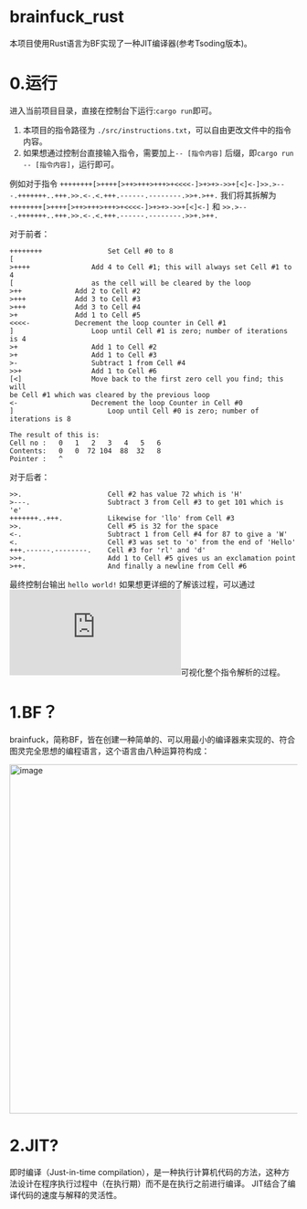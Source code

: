 # brainfuck_rust

本项目使用Rust语言为BF实现了一种JIT编译器(参考Tsoding版本)。
# 0.运行
进入当前项目目录，直接在控制台下运行:`cargo run`即可。
1. 本项目的指令路径为 `./src/instructions.txt`，可以自由更改文件中的指令内容。
2. 如果想通过控制台直接输入指令，需要加上`-- [指令内容]` 后缀，即`cargo run -- [指令内容]`，运行即可。

例如对于指令 `++++++++[>++++[>++>+++>+++>+<<<<-]>+>+>->>+[<]<-]>>.>---.+++++++..+++.>>.<-.<.+++.------.--------.>>+.>++.`
我们将其拆解为`++++++++[>++++[>++>+++>+++>+<<<<-]>+>+>->>+[<]<-]` 和 `>>.>---.+++++++..+++.>>.<-.<.+++.------.--------.>>+.>++.`

对于前者：
```
++++++++                Set Cell #0 to 8
[
>++++               Add 4 to Cell #1; this will always set Cell #1 to 4
[                   as the cell will be cleared by the loop
>++             Add 2 to Cell #2
>+++            Add 3 to Cell #3
>+++            Add 3 to Cell #4
>+              Add 1 to Cell #5
<<<<-           Decrement the loop counter in Cell #1
]                   Loop until Cell #1 is zero; number of iterations is 4
>+                  Add 1 to Cell #2
>+                  Add 1 to Cell #3
>-                  Subtract 1 from Cell #4
>>+                 Add 1 to Cell #6
[<]                 Move back to the first zero cell you find; this will
be Cell #1 which was cleared by the previous loop
<-                  Decrement the loop Counter in Cell #0
]                       Loop until Cell #0 is zero; number of iterations is 8

The result of this is:
Cell no :   0   1   2   3   4   5   6
Contents:   0   0  72 104  88  32   8
Pointer :   ^
```
对于后者：
```
>>.                     Cell #2 has value 72 which is 'H'
>---.                   Subtract 3 from Cell #3 to get 101 which is 'e'
+++++++..+++.           Likewise for 'llo' from Cell #3
>>.                     Cell #5 is 32 for the space
<-.                     Subtract 1 from Cell #4 for 87 to give a 'W'
<.                      Cell #3 was set to 'o' from the end of 'Hello'
+++.------.--------.    Cell #3 for 'rl' and 'd'
>>+.                    Add 1 to Cell #5 gives us an exclamation point
>++.                    And finally a newline from Cell #6
```

最终控制台输出 `hello world!`
如果想更详细的了解该过程，可以通过![brainfuck visualizer](https://ashupk.github.io/Brainfuck/brainfuck-visualizer-master/index.html)可视化整个指令解析的过程。

# 1.BF？
brainfuck，简称BF，皆在创建一种简单的、可以用最小的编译器来实现的、符合图灵完全思想的编程语言，这个语言由八种运算符构成：

<img width="612" alt="image" src="https://github.com/ddx533534/brainfuck_rust/assets/51685343/1bbb2f7f-c3c2-4fda-9a49-c44d20b435fb">

# 2.JIT?
即时编译（Just-in-time compilation），是一种执行计算机代码的方法，这种方法设计在程序执行过程中（在执行期）而不是在执行之前进行编译。
JIT结合了编译代码的速度与解释的灵活性。


